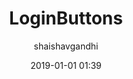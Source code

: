 ---
title: "LoginButtons"
layout: post
date: 2019-01-01 01:39
image: /assets/images/markdown.jpg
headerImage: false
hidden: true # don't count this post in blog pagination
projects: true
category: project
author: shaishavgandhi
externalLink: "https://github.com/shaishavgandhi05/LoginButtons"
---